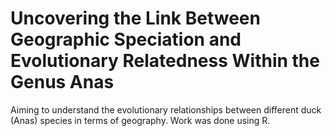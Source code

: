 # Uncovering the Link Between Geographic Speciation and Evolutionary Relatedness Within the Genus Anas 

Aiming to understand the evolutionary relationships between different duck (Anas) species in terms of geography. Work was done using R.
